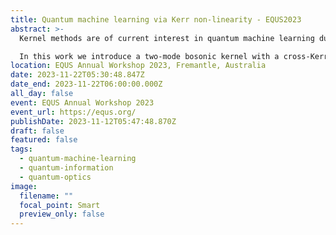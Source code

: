 ```yaml
---
title: Quantum machine learning via Kerr non-linearity - EQUS2023
abstract: >-
  Kernel methods are of current interest in quantum machine learning due to similarities with quantum computing in how they process information in high-dimensional feature (Hilbert) spaces. Kernels are believed to offer particular advantages when they cannot be computed classically, so a kernel with indisputably nonclassical elements is desirable. Kerr nonlinearities, known to be a route to universal continuous variable (CV) quantum computation, may be able to play this role for quantum machine learning.

  In this work we introduce a two-mode bosonic kernel with a cross-Kerr nonlinearity, and show its use as the basis for a support vector machine (SVM) classifier where classical data is encoded in quantum states. This scheme is a CV generalisation of the binary SVM classifer of IBM. We explore the unique structure of the kernel and encoded data. We then discuss possible experimental platforms in superconducting quantum circuits and quantum optics.
location: EQUS Annual Workshop 2023, Fremantle, Australia
date: 2023-11-22T05:30:48.847Z
date_end: 2023-11-22T06:00:00.000Z
all_day: false
event: EQUS Annual Workshop 2023
event_url: https://equs.org/
publishDate: 2023-11-12T05:47:48.870Z
draft: false
featured: false
tags:
  - quantum-machine-learning
  - quantum-information
  - quantum-optics
image:
  filename: ""
  focal_point: Smart
  preview_only: false
---
```

